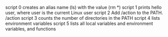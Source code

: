 script 0 creates an alias name (ls) with the value (rm *)
script 1 prints hello user, where user is the current Linux user
script 2 Add /action to the PATH. /action
script 3 counts the number of directories in the PATH
script 4 lists environment variables
script 5 lists all local variables and environment variables, and functions
